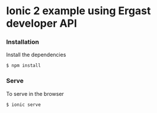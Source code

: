 # Ionic 2 example using Ergast developer API

### Installation

Install the dependencies

```sh
$ npm install
```

### Serve
To serve in the browser

```sh
$ ionic serve
```
